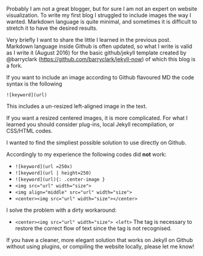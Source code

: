 Probably I am not a great blogger, but for sure I am not an expert on website visualization.
To write my first blog I struggled to include images the way I wanted. Markdown language is quite minimal, and sometimes it is difficult to stretch it to have the desired results.

Very briefly I want to share the little I learned in the previous post.
Markdown language inside Github is often updated, so what I write is valid as I write it (August 2016) for the basic github/jekyll template created by @barryclark (https://github.com/barryclark/jekyll-now) of which this blog is a fork.

If you want to include an image according to Github flavoured MD the code syntax is the following
```
![keyword](url)
```
This includes a un-resized left-aligned image in the text.

If you want a resized centered images, it is more complicated. For what I learned you should consider plug-ins, local Jekyll recompilation, or CSS/HTML codes.

I wanted to find the simpliest possible solution to use directly on Github. 

Accordingly to my experience the following codes did **not** work:

*  ```![keyword](url =250x)```
*  ```![keyword](url | height=250)```
*  ```![keyword](url){: .center-image }```
*  ```<img src="url" width="size">```
*  ```<img align="middle" src="url" width="size">```
*  ```<center><img src="url" width="size"></center>```   

I solve the problem with a dirty workaround:
* ```<center><img src="url" width="size"> <left>```
The <left> tag is necessary to restore the correct flow of text since the </center> tag is not recognised.


If you have a cleaner, more elegant solution that works on Jekyll on Github without using plugins, or compiling the website locally, please let me know!
